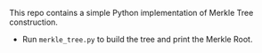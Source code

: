 This repo contains a simple Python implementation of Merkle Tree construction.
- Run `merkle_tree.py` to build the tree and print the Merkle Root.
